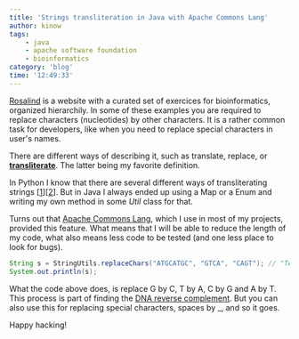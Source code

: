 ```yaml
---
title: 'Strings transliteration in Java with Apache Commons Lang'
author: kinow
tags:
    - java
    - apache software foundation
    - bioinformatics
category: 'blog'
time: '12:49:33'
---
```


[Rosalind](http://rosalind.info) is a website with a curated set of exercices for bioinformatics, organized hierarchily. 
In some of these examples you are required to replace characters (nucleotides) by other characters. It is a rather common 
task for developers, like when you need to replace special characters in user's names.

There are different ways of describing it, such as translate, replace, or **[transliterate](http://en.wikipedia.org/wiki/Transliteration)**. The latter being my favorite definition. 

In Python I know that there are several different ways of transliterating strings 
\[[1](https://pypi.python.org/pypi/transliterate)\]\[[2](http://blog.lebowtech.com/blog/programming/python/transliterate-with-python.html)\]. But in Java I always ended up using a Map or a Enum and writing my own method in some *Util* class for that.

Turns out that [Apache Commons Lang](http://commons.apache.org), which I use in most of my projects, 
provided this feature. What means that I will be able to reduce the length of my code, what also means 
less code to be tested (and one less place to look for bugs).

```java
String s = StringUtils.replaceChars("ATGCATGC", "GTCA", "CAGT"); // "TACGTACG"
System.out.println(s);
```

What the code above does, is replace G by C, T by A, C by G and A by T. This process is part of finding the 
[DNA reverse complement](http://www.bioinformatics.org/sms/rev_comp.html). But you can also use this for replacing 
special characters, spaces by _, and so it goes.

Happy hacking!